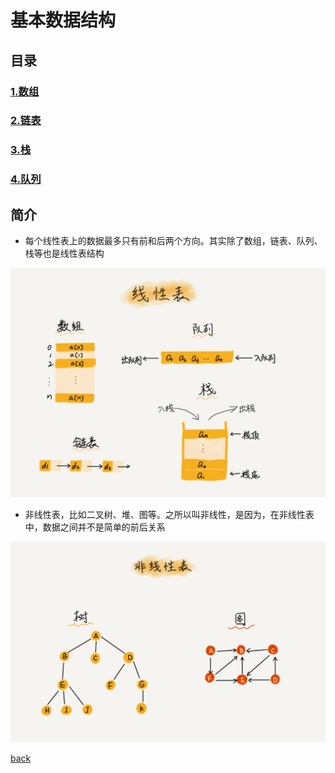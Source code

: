 # 基本数据结构

## 目录

### [1.数组](./1.数组)

### [2.链表](./2.链表)

### [3.栈](./3.栈)

### [4.队列](./4.队列)


## 简介

- 每个线性表上的数据最多只有前和后两个方向。其实除了数组，链表、队列、栈等也是线性表结构

![线性表](./picture/线性表.jpg)

- 非线性表，比如二叉树、堆、图等。之所以叫非线性，是因为，在非线性表中，数据之间并不是简单的前后关系

![非线性表](./picture/非线性表.jpg)

   
[back](../)

